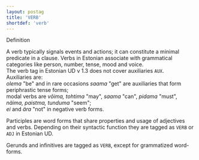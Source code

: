 ```yaml
---
layout: postag
title: 'VERB'
shortdef: 'verb'
---
```

Definition

A verb typically signals events and actions; it can constitute a minimal predicate in a clause.
Verbs in Estonian associate with grammatical categories like person, number, tense, mood and voice.<br/>
The verb tag in Estonian UD v 1.3 does not cover auxiliaries <code>AUX</code>.<br/>
Auxiliaries are:<br/>
<i>olema</i> "be" and in rare occasions <i>saama</i> "get" are auxiliaries that form periphrastic tense forms;<br/>
modal verbs are <i>võima, tohtima</i> "may", <i>saama</i> "can", <i>pidama</i> "must", <i>näima, paistma, tunduma</i> "seem";<br/>
<i>ei</i> and <i>ära</i> "not" in negative verb forms.<br/>

Participles are word forms that share properties and usage of adjectives and verbs. Depending on their syntactic function they are tagged as <code>VERB</code> or <code>ADJ</code> in Estonian UD.<br/>

Gerunds and infinitives are tagged as <code>VERB</code>, except for grammatized word-forms.


<!-- Interlanguage links updated Čt lis 12 09:42:58 CET 2020 -->
